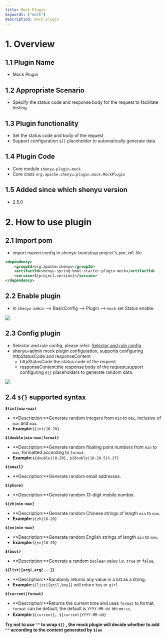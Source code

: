 ```yaml
---
title: Mock Plugin
keywords: ["mock"]
description: mock plugin
---
```


# 1. Overview

## 1.1 Plugin Name

* Mock Plugin

## 1.2 Appropriate Scenario

* Specify the status code and response body for the request to facilitate testing.

## 1.3 Plugin functionality

* Set the status code and body of the request
* Support configuration `${}` placeholder to automatically generate data

## 1.4 Plugin Code

* Core module ```shenyu-plugin-mock```
* Core class ```org.apache.shenyu.plugin.mock.MockPlugin```

## 1.5 Added since which shenyu version

* 2.5.0

# 2. How to use plugin

## 2.1 Import pom

- import maven config in shenyu-bootstrap project's `pom.xml` file.

```xml
<dependency>
    <groupId>org.apache.shenyu</groupId>
    <artifactId>shenyu-spring-boot-starter-plugin-mock</artifactId>
    <version>${project.version}</version>
</dependency>
```

## 2.2 Enable plugin

- In `shenyu-admin` --> BasicConfig --> Plugin --> `mock` set Status enable.

![](/img/shenyu/plugin/mock/enable-mock-plugin-en.png)

## 2.3 Config plugin

- Selector and rule config, please refer: [Selector and rule config](../../user-guide/admin-usage/selector-and-rule).
- shenyu-admin mock plugin configuration, supports configuring httpStatusCode and responseContent
    - httpStatusCode:the status code of the request.
    - responseContent:the response body of the request,support configuring `${}` placeholders to generate random data.

![](/img/shenyu/plugin/mock/mock-rule-configuration-en.png)

## 2.4 `${}` supported syntax
**`${int|min-max}`**
- **Description:**Generate random integers from `min` to `max`, inclusive of `min` and `max`.
- **Example:**`${int|10-20}`

**`${double|min-max|format}`**
- **Description:**Generate random floating point numbers from `min` to `max`, formatted according to `format`.
- **Example:**`${double|10-20}` , `${double|10-20.5|%.2f}`

**`${email}`**
- **Description:**Generate random email addresses.

**`${phone}`**
- **Description:**Generate random 13-digit mobile number.

**`${zh|min-max}`**
- **Description:**Generate random Chinese strings of length `min` to `max`.
- **Example:**`${zh|10-20}`

**`${en|min-max}`**
- **Description:**Generate random English strings of length `min` to `max`.
- **Example:**`${en|10-20}`

**`${bool}`**
- **Description:**Generate a random `boolean` value i.e. `true` or `false`.

**`${list|[arg1,arg2...]}`**
- **Description:**Randomly returns any value in a list as a string.
- **Example:**`${list|[gril,boy]}` will return `boy` or `girl`

**`${current|format}`**
- **Description:**Returns the current time and uses `format` to format, `format` can be default, the default is `YYYY-MM-dd HH:mm:ss`.
- **Example:**`${current}`，`${current|YYYY-MM-dd}`


**Try not to use `""` to wrap `${}` , the mock plugin will decide whether to add `""` according to the content generated by `${en`**

